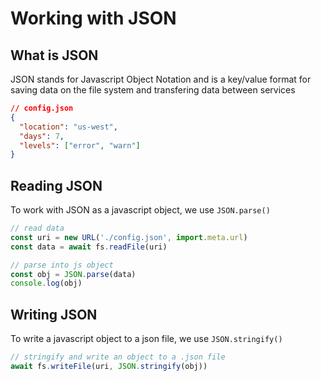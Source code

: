 # Working with JSON

<Vimeo id="903019272"></Vimeo>

## What is JSON

JSON stands for Javascript Object Notation and is a key/value format for saving
data on the file system and transfering data between services

```json
// config.json
{
  "location": "us-west",
  "days": 7,
  "levels": ["error", "warn"]
}
```

## Reading JSON

To work with JSON as a javascript object, we use `JSON.parse()`

```js
// read data
const uri = new URL('./config.json', import.meta.url)
const data = await fs.readFile(uri)

// parse into js object
const obj = JSON.parse(data)
console.log(obj)
```

## Writing JSON

To write a javascript object to a json file, we use `JSON.stringify()`

```js
// stringify and write an object to a .json file
await fs.writeFile(uri, JSON.stringify(obj))
```

